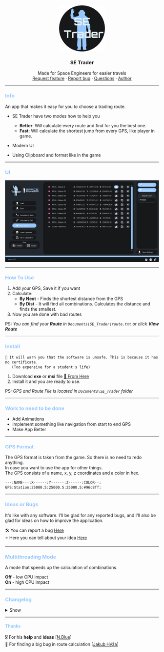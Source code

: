 <p align="center">
  <img src="src/main/resources/se_trader_logo.png" alt="SE_Trader Logo" width="150" height="150">
</p>

<h3 align="center">SE Trader</h3>

<p align="center">
  Made for Space Engineers for easier travels
  <br>
  <a href="https://github.com/sobotat/SE_Trader/discussions/categories/ideas">Request feature</a>  
  ·
  <a href="https://github.com/sobotat/SE_Trader/issues">Report bug</a>
  ·
  <a href="https://github.com/sobotat/SE_Trader/discussions/categories/q-a">Questions</a>
  · 
  <a href="https://github.com/sobotat">Author</a>
</p>

---
### <span style="color:#96c8ff">Info</span>

An app that makes it easy for you to choose a trading route. 


* SE Trader have two modes how to help you
  - **Better**: Will calculate every route and find for you the best one.
  - **Fast**:   Will calculate the shortest jump from every GPS, like player in game.

* Modern UI
* Using Clipboard and format like in the game

---
### <span style="color:#96c8ff">UI</span>
![UI](src/main/resources/art/se_trader_1.3.png)

---
### <span style="color:#96c8ff">How To Use</span>

1. Add your GPS, Save it if you want
2. Calculate:
   - **By Next** - Finds the shortest distance from the GPS
   - **By Dist** - It will find all combinations. Calculates the distance and finds the smallest.
3. Now you are done with bad routes

PS: _You can find your **Route** in `Documents\SE_Trader\route.txt` or click **View Route**_

---
### <span style="color:#96c8ff">Install</span>
    📢 It will warn you that the software is unsafe. This is because it has no certificate.
       (Too expensive for a student's life)

1. Download **exe** or **msi** file <a href="https://github.com/sobotat/SE_Trader/releases/latest">📄 From Here</a>
2. Install it and you are ready to use.

PS: *GPS and Route File is located in `Documents\SE_Trader` folder*

---
### <span style="color:#96c8ff">Work to need to be done</span>

   - Add Animations
   - Implement something like navigation from start to end GPS 
   - Make App Better

---
### <span style="color:#96c8ff">GPS Format</span>

The GPS format is taken from the game.
So there is no need to redo anything. <br>
In case you want to use the app for other things. <br> 
The GPS consists of a name, x, y, z coordinates and a color in hex.

```text
---:NAME---:X------:Y------:Z------:COLOR--:
GPS:Station:25000.5:25000.5:25000.5:#96c8ff:
```
---
### <span style="color:#96c8ff">Ideas or Bugs</span>

It's like with any software. I'll be glad for any reported bugs, and I'll also be glad for ideas on how to improve the application.

🛠️ You can report a bug <a href="https://github.com/sobotat/SE_Trader/issues">Here</a> <br>
⭐ Here you can tell about your idea <a href="https://github.com/sobotat/SE_Trader/discussions/categories/ideas">Here</a>

---
### <span style="color:#96c8ff">Multithreading Mode</span>


A mode that speeds up the calculation of combinations.

**Off** - low CPU impact <br>
**On** - high CPU impact

---
### <span style="color:#96c8ff">Changelog</span>

<details>    
<summary>Show</summary>

    - v0.0
      - Working load and save of GPS
      - Distance to other GPS
      - Closest GPS
      - Load GPS on startup
    - v1.0
      - Working finding shortest Route
         - By Distance
         - By Jump
      - Added option to go back to home
    - v1.1
      - Design OverHaul
      - Fixed threats run after cloasing application
      - Added new Icon
      - Added GPS autosave after cloasing application
    - v1.1.1
      - Improve Buttons design
      - Added Reworked Table
    - v1.1.2
      - Improve Texts of X,Y,Z Table
      - Added Remove Btn to table
      - Added Clipboard to Enter And Copy Button
      - Improve output from Calculate Entire route now outputing every 2 sec
      - Fixed Icon on header
      - Locked Resizing aplication
    - v1.1.3
      - Removed remove button
      - Fixed remove button on the items
      - Added Copy all to the clipboard
      - Improve position of buttons
      - Fixed bug with not able to clean list
      - Added automatic show of route after calculating route
      - Added enter button next to textfield
      - Changed backHome checkbox
      - Changed Enter button to From Clipboard
    - v1.1.4
      - Massive optimization in calculating      
      - Increase RAM to 4GB
      - Added Stop button
      - Fixed bug with not responding on calculate by dist
      - Fixed Calculate by Dist was returning wrong route
      - Improve design of wrong input from files
      - Change output timer to 0,5sec
      - Fixed bug not reseting min distance
    - v1.2
      - Implemented Logging System
      - Added Settings File
      - Added Home Button, implemented into route calculation and fixed
      - Added options to browse routes
      - Added button to open application folder
      - Redesigned the app to change the size of the window.
      - Implemented saving window size on save.
      - Enabled the ability to resize the window.
      - Fixed app icon in title bar
      - Button design reworked
      - Calculation Optimalization
    - v1.3
      - Added Multithreading option (Something like 4 times boost)
      - Added Setting Page
      - Added Full CSS implementation
      - Implement option to change export GPS color
      - Edited defauld width and height of app
      - Fixed View Button not changing text after creating route



</details>

---

#### <span style="color:#96c8ff">Thanks</span>

🎖️ For his **help** and **ideas** [<a href="https://steamcommunity.com/profiles/76561198029329464">N.Blue</a>] <br>
🏅 For finding a big bug in route calculation [<a href="https://github.com/jakubhyza">Jakub Hýža</a>]